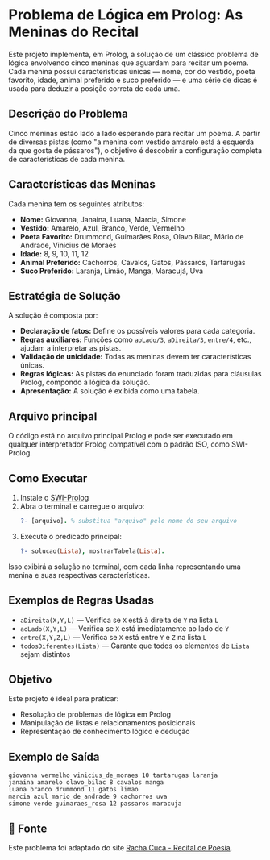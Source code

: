 # Problema de Lógica em Prolog: As Meninas do Recital

Este projeto implementa, em Prolog, a solução de um clássico problema de lógica envolvendo cinco meninas que aguardam para recitar um poema. Cada menina possui características únicas — nome, cor do vestido, poeta favorito, idade, animal preferido e suco preferido — e uma série de dicas é usada para deduzir a posição correta de cada uma.

## Descrição do Problema

Cinco meninas estão lado a lado esperando para recitar um poema. A partir de diversas pistas (como "a menina com vestido amarelo está à esquerda da que gosta de pássaros"), o objetivo é descobrir a configuração completa de características de cada menina.

## Características das Meninas

Cada menina tem os seguintes atributos:

- **Nome:** Giovanna, Janaina, Luana, Marcia, Simone  
- **Vestido:** Amarelo, Azul, Branco, Verde, Vermelho  
- **Poeta Favorito:** Drummond, Guimarães Rosa, Olavo Bilac, Mário de Andrade, Vinicius de Moraes  
- **Idade:** 8, 9, 10, 11, 12  
- **Animal Preferido:** Cachorros, Cavalos, Gatos, Pássaros, Tartarugas  
- **Suco Preferido:** Laranja, Limão, Manga, Maracujá, Uva  

## Estratégia de Solução

A solução é composta por:

- **Declaração de fatos:** Define os possíveis valores para cada categoria.
- **Regras auxiliares:** Funções como `aoLado/3`, `aDireita/3`, `entre/4`, etc., ajudam a interpretar as pistas.
- **Validação de unicidade:** Todas as meninas devem ter características únicas.
- **Regras lógicas:** As pistas do enunciado foram traduzidas para cláusulas Prolog, compondo a lógica da solução.
- **Apresentação:** A solução é exibida como uma tabela.

## Arquivo principal

O código está no arquivo principal Prolog e pode ser executado em qualquer interpretador Prolog compatível com o padrão ISO, como SWI-Prolog.

## Como Executar

1. Instale o [SWI-Prolog](https://www.swi-prolog.org/Download.html)
2. Abra o terminal e carregue o arquivo:
   ```prolog
   ?- [arquivo]. % substitua "arquivo" pelo nome do seu arquivo
   ```
3. Execute o predicado principal:
   ```prolog
   ?- solucao(Lista), mostrarTabela(Lista).
   ```

Isso exibirá a solução no terminal, com cada linha representando uma menina e suas respectivas características.

## Exemplos de Regras Usadas

- `aDireita(X,Y,L)` — Verifica se `X` está à direita de `Y` na lista `L`
- `aoLado(X,Y,L)` — Verifica se `X` está imediatamente ao lado de `Y`
- `entre(X,Y,Z,L)` — Verifica se `X` está entre `Y` e `Z` na lista `L`
- `todosDiferentes(Lista)` — Garante que todos os elementos de `Lista` sejam distintos

## Objetivo

Este projeto é ideal para praticar:

- Resolução de problemas de lógica em Prolog
- Manipulação de listas e relacionamentos posicionais
- Representação de conhecimento lógico e dedução

## Exemplo de Saída

```text
giovanna vermelho vinicius_de_moraes 10 tartarugas laranja
janaina amarelo olavo_bilac 8 cavalos manga
luana branco drummond 11 gatos limao
marcia azul mario_de_andrade 9 cachorros uva
simone verde guimaraes_rosa 12 passaros maracuja
```

## 🔗 Fonte

Este problema foi adaptado do site [Racha Cuca - Recital de Poesia](https://rachacuca.com.br/logica/problemas/recital-de-poesia/).
